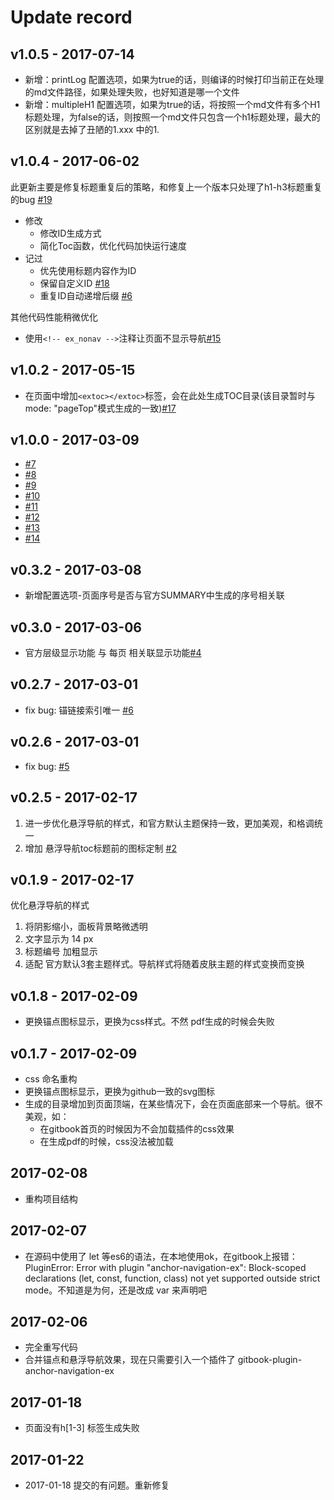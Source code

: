 # Update record
## v1.0.5 - 2017-07-14
- 新增：printLog 配置选项，如果为true的话，则编译的时候打印当前正在处理的md文件路径，如果处理失败，也好知道是哪一个文件
- 新增：multipleH1 配置选项，如果为true的话，将按照一个md文件有多个H1标题处理，为false的话，则按照一个md文件只包含一个h1标题处理，最大的区别就是去掉了丑陋的1.xxx 中的1.

## v1.0.4 - 2017-06-02
此更新主要是修复标题重复后的策略，和修复上一个版本只处理了h1-h3标题重复的bug [#19](https://github.com/zq99299/gitbook-plugin-anchor-navigation-ex/pull/19)
- 修改
    - 修改ID生成方式
    - 简化Toc函数，优化代码加快运行速度
- 记过
    - 优先使用标题内容作为ID
    - 保留自定义ID [#18](https://github.com/zq99299/gitbook-plugin-anchor-navigation-ex/pull/18)
    - 重复ID自动递增后缀 [#6](https://github.com/zq99299/gitbook-plugin-anchor-navigation-ex/pull/6)

其他代码性能稍微优化
- 使用`<!-- ex_nonav -->`注释让页面不显示导航[#15](https://github.com/zq99299/gitbook-plugin-anchor-navigation-ex/pull/15)

## v1.0.2 - 2017-05-15
- 在页面中增加`<extoc></extoc>`标签，会在此处生成TOC目录(该目录暂时与mode: "pageTop"模式生成的一致)[#17](https://github.com/zq99299/gitbook-plugin-anchor-navigation-ex/pull/17)
 

## v1.0.0 - 2017-03-09
- [#7](https://github.com/zq99299/gitbook-plugin-anchor-navigation-ex/pull/7)
- [#8](https://github.com/zq99299/gitbook-plugin-anchor-navigation-ex/pull/8)
- [#9](https://github.com/zq99299/gitbook-plugin-anchor-navigation-ex/pull/9)
- [#10](https://github.com/zq99299/gitbook-plugin-anchor-navigation-ex/pull/10)
- [#11](https://github.com/zq99299/gitbook-plugin-anchor-navigation-ex/pull/11)
- [#12](https://github.com/zq99299/gitbook-plugin-anchor-navigation-ex/pull/12)
- [#13](https://github.com/zq99299/gitbook-plugin-anchor-navigation-ex/pull/13)
- [#14](https://github.com/zq99299/gitbook-plugin-anchor-navigation-ex/pull/14)

## v0.3.2 - 2017-03-08
- 新增配置选项-页面序号是否与官方SUMMARY中生成的序号相关联

## v0.3.0 - 2017-03-06
- 官方层级显示功能 与  每页 相关联显示功能[#4](https://github.com/zq99299/gitbook-plugin-anchor-navigation-ex/pull/4)


## v0.2.7 - 2017-03-01
- fix bug: 锚链接索引唯一 [#6](https://github.com/zq99299/gitbook-plugin-anchor-navigation-ex/pull/6)

## v0.2.6 - 2017-03-01
- fix bug: [#5](https://github.com/zq99299/gitbook-plugin-anchor-navigation-ex/pull/5)

## v0.2.5 - 2017-02-17

1. 进一步优化悬浮导航的样式，和官方默认主题保持一致，更加美观，和格调统一
2. 增加 悬浮导航toc标题前的图标定制 [#2](https://github.com/zq99299/gitbook-plugin-anchor-navigation-ex/issues/2)

## v0.1.9 - 2017-02-17
优化悬浮导航的样式

1. 将阴影缩小，面板背景略微透明
2. 文字显示为 14 px
3. 标题编号 加粗显示
4. 适配 官方默认3套主题样式。导航样式将随着皮肤主题的样式变换而变换

## v0.1.8 - 2017-02-09
* 更换锚点图标显示，更换为css样式。不然 pdf生成的时候会失败

## v0.1.7 - 2017-02-09
* css 命名重构
* 更换锚点图标显示，更换为github一致的svg图标
* 生成的目录增加到页面顶端，在某些情况下，会在页面底部来一个导航。很不美观，如：
  - 在gitbook首页的时候因为不会加载插件的css效果
  - 在生成pdf的时候，css没法被加载

## 2017-02-08
* 重构项目结构

## 2017-02-07
* 在源码中使用了 let 等es6的语法，在本地使用ok，在gitbook上报错：PluginError: Error with plugin "anchor-navigation-ex": Block-scoped declarations (let, const, function, class) not yet supported outside strict mode。不知道是为何，还是改成 var 来声明吧

## 2017-02-06
* 完全重写代码
* 合并锚点和悬浮导航效果，现在只需要引入一个插件了 gitbook-plugin-anchor-navigation-ex

## 2017-01-18
* 页面没有h[1-3] 标签生成失败

## 2017-01-22
* 2017-01-18 提交的有问题。重新修复